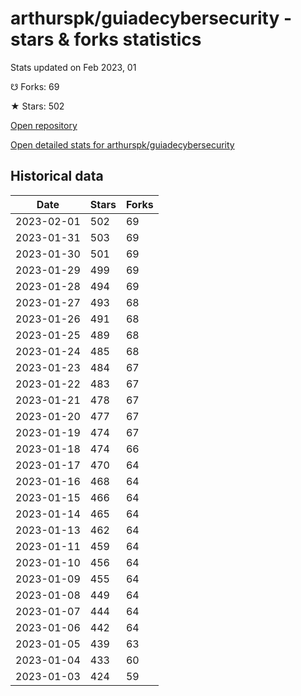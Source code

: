 # arthurspk/guiadecybersecurity - stars & forks statistics

Stats updated on Feb 2023, 01

☋ Forks: 69

★ Stars: 502

[Open repository](https://github.com/arthurspk/guiadecybersecurity)

[Open detailed stats for arthurspk/guiadecybersecurity](https://reviewgithub.com/rep/arthurspk/guiadecybersecurity)

## Historical data
| Date | Stars | Forks |
|------|-------|-------|
| 2023-02-01 | 502 | 69 | 
| 2023-01-31 | 503 | 69 | 
| 2023-01-30 | 501 | 69 | 
| 2023-01-29 | 499 | 69 | 
| 2023-01-28 | 494 | 69 | 
| 2023-01-27 | 493 | 68 | 
| 2023-01-26 | 491 | 68 | 
| 2023-01-25 | 489 | 68 | 
| 2023-01-24 | 485 | 68 | 
| 2023-01-23 | 484 | 67 | 
| 2023-01-22 | 483 | 67 | 
| 2023-01-21 | 478 | 67 | 
| 2023-01-20 | 477 | 67 | 
| 2023-01-19 | 474 | 67 | 
| 2023-01-18 | 474 | 66 | 
| 2023-01-17 | 470 | 64 | 
| 2023-01-16 | 468 | 64 | 
| 2023-01-15 | 466 | 64 | 
| 2023-01-14 | 465 | 64 | 
| 2023-01-13 | 462 | 64 | 
| 2023-01-11 | 459 | 64 | 
| 2023-01-10 | 456 | 64 | 
| 2023-01-09 | 455 | 64 | 
| 2023-01-08 | 449 | 64 | 
| 2023-01-07 | 444 | 64 | 
| 2023-01-06 | 442 | 64 | 
| 2023-01-05 | 439 | 63 | 
| 2023-01-04 | 433 | 60 | 
| 2023-01-03 | 424 | 59 | 

